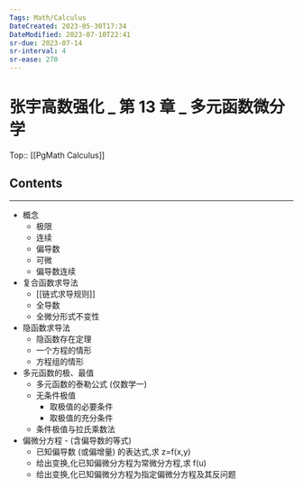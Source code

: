 ```yaml
---
Tags: Math/Calculus 
DateCreated: 2023-05-30T17:34
DateModified: 2023-07-10T22:41
sr-due: 2023-07-14
sr-interval: 4
sr-ease: 270
---
```

# 张宇高数强化 _ 第 13 章 _ 多元函数微分学
Top:: [[PgMath Calculus]]

## Contents
---
- 概念
	- 极限
	- 连续
	- 偏导数
	- 可微
	- 偏导数连续
- 复合函数求导法
	- [[链式求导规则]]
	- 全导数
	- 全微分形式不变性
- 隐函数求导法
	- 隐函数存在定理
	- 一个方程的情形
	- 方程组的情形
- 多元函数的极、最值
	- 多元函数的泰勒公式 (仅数学一)
	- 无条件极值
		- 取极值的必要条件
		- 取极值的充分条件
	- 条件极值与拉氏乘数法
- 偏微分方程 - (含偏导数的等式)
	- 已知偏导数 (或偏增量) 的表达式,求 z=f(x,y)
	- 给出变换,化已知偏微分方程为常微分方程,求 f(u)
	- 给出变换,化已知偏微分方程为指定偏微分方程及其反问题
